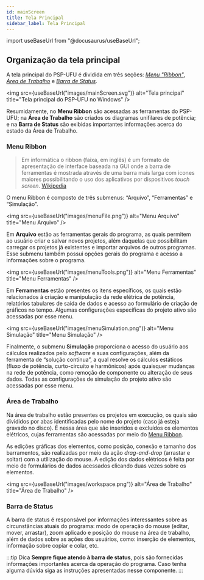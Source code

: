 ```yaml
---
id: mainScreen
title: Tela Principal
sidebar_label: Tela Principal
---
```

import useBaseUrl from "@docusaurus/useBaseUrl";

## Organização da tela principal
A tela principal do PSP-UFU é dividida em três seções: *[Menu "Ribbon"](mainScreen#menu-ribbon)*, *[Área de Trabalho](mainScreen#área-de-trabalho)* e *[Barra de Status](mainScreen#barra-de-status)*.

<img src={useBaseUrl("images/mainScreen.svg")} alt="Tela principal" title="Tela principal do PSP-UFU no Windows" />

Resumidamente, no **Menu Ribbon** são acessadas as ferramentas do PSP-UFU; na **Área de Trabalho** são criados os diagramas unifilares de potência; e na **Barra de Status** são exibidas importantes informações acerca do estado da Área de Trabalho.


### Menu Ribbon
>Em informática o ribbon (faixa, em inglês) é um formato de apresentação de interface baseada na GUI onde a barra de ferramentas é mostrada através de uma barra mais larga com icones maiores possibilitando o uso dos aplicativos por dispositivos *touch screen*.
[Wikipedia](https://pt.wikipedia.org/wiki/Ribbon_(inform%C3%A1tica))

O menu Ribbon é composto de três submenus: “Arquivo”, “Ferramentas” e “Simulação”.

<img src={useBaseUrl("images/menuFile.png")} alt="Menu Arquivo" title="Menu Arquivo" />

Em **Arquivo** estão as ferramentas gerais do programa, as quais permitem ao usuário criar e salvar novos projetos, além daquelas que possibilitam carregar os projetos já existentes e importar arquivos de outros programas. Esse submenu também possui opções gerais do programa e acesso a informações sobre o programa.

<img src={useBaseUrl("images/menuTools.png")} alt="Menu Ferramentas" title="Menu Ferramentas" />

Em **Ferramentas** estão presentes os itens específicos, os quais estão relacionados à criação e manipulação da rede elétrica de potência, relatórios tabulares de saída de dados e acesso ao formulário de criação de gráficos no tempo. Algumas configurações específicas do projeto ativo são acessadas por esse menu.

<img src={useBaseUrl("images/menuSimulation.png")} alt="Menu Simulação" title="Menu Simulação" />

Finalmente, o submenu **Simulação** proporciona o acesso do usuário aos cálculos realizados pelo *software* e suas configurações, além da ferramenta de “solução contínua”, a qual resolve os cálculos estáticos (fluxo de potência, curto-circuito e harmônicos) após quaisquer mudanças na rede de potência, como remoção de componente ou alteração de seus dados. Todas as configurações de simulação do projeto ativo são acessadas por esse menu.

### Área de Trabalho
Na área de trabalho estão presentes os projetos em execução, os quais são divididos por abas identificadas pelo nome do projeto (caso já esteja gravado no disco). É nessa área que são inseridos e excluídos os elementos elétricos, cujas ferramentas são acessadas por meio do [Menu Ribbon](mainScreen#menu-ribbon).

As edições gráficas dos elementos, como posição, conexão e tamanho dos barramentos, são realizadas por meio da ação *drag-and-drop* (arrastar e soltar) com a utilização do mouse. A edição dos dados elétricos é feita por meio de formulários de dados acessados clicando duas vezes sobre os elementos.

<img src={useBaseUrl("images/workspace.png")} alt="Área de Trabalho" title="Área de Trabalho" />

### Barra de Status
A barra de status é responsável por informações interessantes sobre as circunstâncias atuais do programa: modo de operação do mouse (editar, mover, arrastar), zoom aplicado e posição do mouse na área de trabalho, além de dados sobre as ações dos usuários, como: inserção de elementos, informação sobre copiar e colar, etc.

:::tip Dica
**Sempre fique atendo à barra de status**, pois são fornecidas informações importantes acerca da operação do programa. Caso tenha alguma dúvida siga as instruções apresentadas nesse componente.
:::